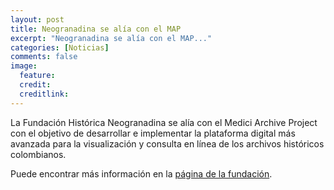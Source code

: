 ```yaml
---
layout: post
title: Neogranadina se alía con el MAP
excerpt: "Neogranadina se alía con el MAP..."
categories: [Noticias]
comments: false
image:
  feature:
  credit:
  creditlink:
---
```


La Fundación Histórica Neogranadina se alía con el Medici Archive Project con el objetivo de desarrollar e implementar la plataforma digital más avanzada para la visualización y consulta en línea de los archivos históricos colombianos.

Puede encontrar más información en la [página de la fundación](https://neogranadina.org).
